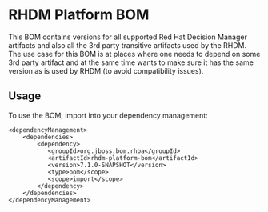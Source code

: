 RHDM Platform BOM
=====================================
This BOM contains versions for all supported Red Hat Decision Manager artifacts and also all the 3rd party transitive artifacts
used by the RHDM.
The use case for this BOM is at places where one needs to depend on some 3rd party artifact and at the same time wants
to make sure it has the same version as is used by RHDM (to avoid compatibility issues).
 
Usage
-----
 
To use the BOM, import into your dependency management:

    <dependencyManagement>
        <dependencies>
            <dependency>
               <groupId>org.jboss.bom.rhba</groupId>
               <artifactId>rhdm-platform-bom</artifactId>
               <version>7.1.0-SNAPSHOT</version>
               <type>pom</scope>
               <scope>import</scope>
            </dependency>
        </dependencies>
    </dependencyManagement>
